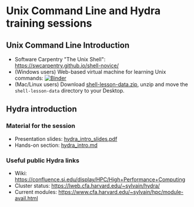 # Unix Command Line and Hydra training sessions

## Unix Command Line Introduction
- Software Carpentry "The Unix Shell": https://swcarpentry.github.io/shell-novice/
- (Windows users) Web-based virtual machine for learning Unix commands: [![Binder](https://mybinder.org/badge_logo.svg)](https://mybinder.org/v2/gh/SmithsonianWorkshops/binders/intro-shell?urlpath=lab)
- (Mac/Linux users) Download [shell-lesson-data.zip](https://swcarpentry.github.io/shell-novice/data/shell-lesson-data.zip), unzip and move the `shell-lesson-data` directory to your Desktop.


## Hydra introduction
### Material for the session
- Presentation slides: [hydra_intro_slides.pdf](hydra_intro_slides.pdf)
- Hands-on section: [hydra_intro.md](hydra_intro.md)

### Useful public Hydra links
- Wiki: https://confluence.si.edu/display/HPC/High+Performance+Computing
- Cluster status: https://lweb.cfa.harvard.edu/~sylvain/hydra/
- Current modules: https://www.cfa.harvard.edu/~sylvain/hpc/module-avail.html

